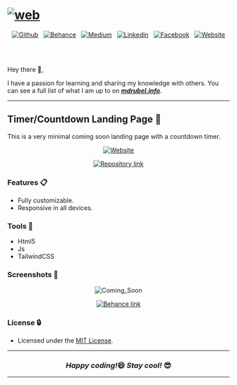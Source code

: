 # [![web](https://user-images.githubusercontent.com/33339942/121630812-aa421380-ca9f-11eb-8fae-a80180800a81.png)](https://www.mdrubel.info)

<div align="center">

[![Github](https://img.shields.io/badge/GitHub-56347C?style=for-the-badge&logo=github&logoColor=white)](https://github.com/mdrubelrana) &nbsp; [![Behance](https://img.shields.io/badge/Behance-053eff?style=for-the-badge&logo=behance&logoColor=white)](https://www.behance.net/mohammadrubelrana) &nbsp; [![Medium](https://img.shields.io/badge/Medium-12100E?style=for-the-badge&color=success&logo=medium&logoColor=white)](https://dirtybytes.medium.com/) &nbsp; [![Linkedin](https://img.shields.io/badge/LinkedIn-0077B5?style=for-the-badge&logo=linkedin&logoColor=white)](https://www.linkedin.com/in/mohammadrubelrana) &nbsp; [![Facebook](https://img.shields.io/badge/Facebook-1877F2?style=for-the-badge&logo=facebook&logoColor=white)](https://www.facebook.com/dirtybytes) &nbsp; [![Website](https://img.shields.io/badge/Website-008080?style=for-the-badge&logo=Google-chrome&logoColor=white)](https://www.mdrubel.info)

</div>

<br><br>

Hey there 👋,

I have a passion for learning and sharing my knowledge with others. You can see a full list of what I am up to on <strong><i>[mdrubel.info](https://www.mdrubel.info)</i></strong>.

---

## Timer/Countdown Landing Page 👊

This is a very minimal coming soon landing page with a countdown timer.

<div align="center">

[![Website](https://img.shields.io/badge/Website%20%20-View%20Demo-green?style=for-the-badge&logo=Microsoft-edge&logoColor=white)](https://mdrubelrana.github.io/countdown_landing_page/) <br>


[![Repository link](https://img.shields.io/badge/Click%20me%20to%20-View%20Repository-FFA500?style=flat-square&logo=rss&logoColor=white)](https://github.com/MdRubelRana/countdown_landing_page)

</div>

### Features 📋
-   Fully customizable.
-   Responsive in all devices.

### Tools 🔨
-   Html5
-   Js
-   TailwindCSS


### Screenshots 📸

<div align="center">

![Coming_Soon](https://user-images.githubusercontent.com/33339942/142732796-e328bd01-eac9-4482-9ef6-f940b6470b4f.png)

[![Behance link](https://img.shields.io/badge/Click%20me%20to%20-View%20full%20design-green?style=flat-square-round&logo=behance&logoColor=white)](https://www.behance.net/gallery/131645281/Coming-Soon-Minimal-Landing-Page-UI-Design)

</div>

### License 🔒

- Licensed under the [MIT License](LICENSE).

---

<h3 align="center"><i>Happy coding!</i>😄 <i>Stay cool!</i> 😎</h3>

---
